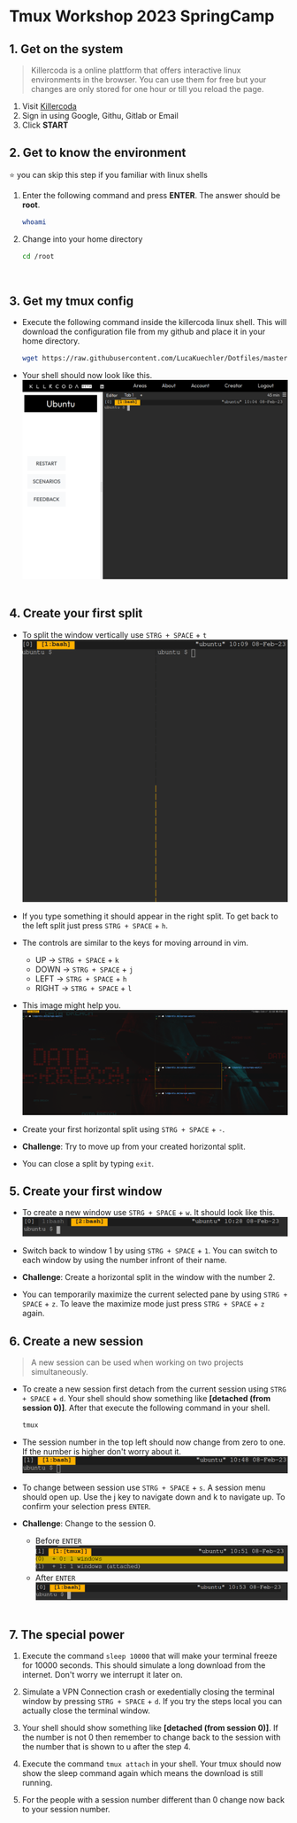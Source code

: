 # Tmux Workshop 2023 SpringCamp

## 1. Get on the system
> Killercoda is a online plattform that offers interactive linux environments in the browser.
You can use them for free but your changes are only stored for one hour or till you reload the page.
1. Visit [Killercoda](https://killercoda.com/playgrounds/scenario/ubuntu)
2. Sign in using Google, Githu, Gitlab or Email
3. Click **START**
&nbsp;

## 2. Get to know the environment 
&#11088; you can skip this step if you familiar with linux shells

1. Enter the following command and press **ENTER**. The answer should be **root**.
    ```bash
    whoami
    ```

2. Change into your home directory
    ```bash
    cd /root
    ```
&nbsp;

## 3. Get my tmux config
* Execute the following command inside the killercoda linux shell. This will download the configuration file from my github and place it in your home directory.
    ```bash
    wget https://raw.githubusercontent.com/LucaKuechler/Dotfiles/master/tmux/.tmux.conf -P ~/
    ```

* Your shell should now look like this.
![](./resources/initial.png)
&nbsp;

## 4. Create your first split
* To split the window vertically use `STRG + SPACE` + `t`
![](./resources/split.png)

* If you type something it should appear in the right split.
To get back to the left split just press `STRG + SPACE` + `h`.

* The controls are similar to the keys for moving arround in vim. 
    * UP -> `STRG + SPACE` + `k`
    * DOWN -> `STRG + SPACE` + `j`
    * LEFT -> `STRG + SPACE` + `h`
    * RIGHT -> `STRG + SPACE` + `l`

* This image might help you.
![](./resources/movement.png)

* Create your first horizontal split using `STRG + SPACE` + `-`.

* **Challenge**: Try to move up from your created horizontal split.

* You can close a split by typing `exit`.
&nbsp;

## 5. Create your first window
* To create a new window use `STRG + SPACE` + `w`. It should look like this.
![](./resources/window.png)

* Switch back to window 1 by using `STRG + SPACE` + `1`.
You can switch to each window by using the number infront of their name.

* **Challenge**: Create a horizontal split in the window with the number 2.

* You can temporarily maximize the current selected pane by using `STRG + SPACE` + `z`.
To leave the maximize mode just press `STRG + SPACE` + `z` again.
&nbsp;

## 6. Create a new session
> A new session can be used when working on two projects simultaneously. 

* To create a new session first detach from the current session using `STRG + SPACE` + `d`.
Your shell should show something like **[detached (from session 0)]**. After that execute
the following command in your shell.
    ```bash
    tmux
    ```

* The session number in the top left should now change from zero to one.
If the number is higher don't worry about it.
![](./resources/session.png)

* To change between session use `STRG + SPACE` + `s`. A session menu should open up.
Use the j key to navigate down and k to navigate up. To confirm your selection press
`ENTER`.

* **Challenge**: Change to the session 0.
    * Before `ENTER`
    ![](./resources/change.png)
    * After `ENTER`
    ![](./resources/changed.png)
&nbsp;

## 7. The special power
1. Execute the command `sleep 10000` that will make your terminal freeze for 10000 seconds.
This should simulate a long download from the internet. Don't worry we interrupt it later on.

2. Simulate a VPN Connection crash or exedentially closing the terminal window by 
pressing `STRG + SPACE` + `d`. If you try the steps local you can actually close the terminal window.

3. Your shell should show something like **[detached (from session 0)]**. If the number is not 0
then remember to change back to the session with the number that is shown to u after the step 4. 

4. Execute the command `tmux attach` in your shell. Your tmux should now show the sleep command
again which means the download is still running.

5. For the people with a session number different than 0 change now back to your session number.
